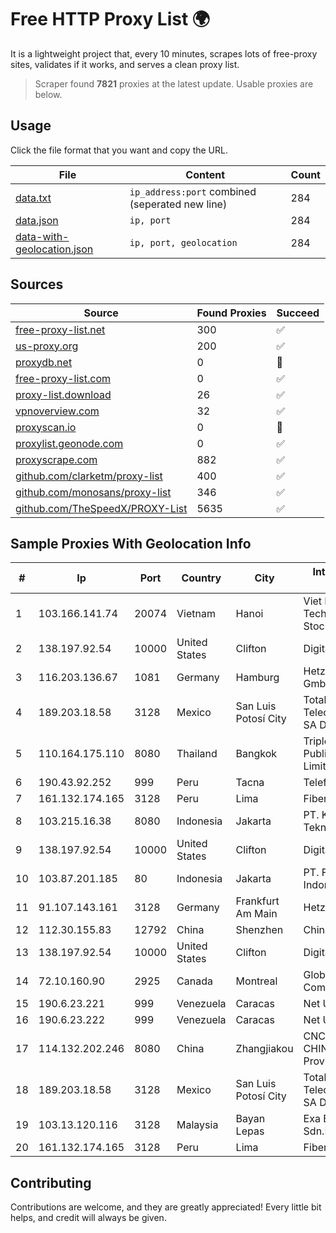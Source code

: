 
# Free HTTP Proxy List 🌍

It is a lightweight project that, every 10 minutes, scrapes lots of free-proxy sites, validates if it works, and serves a clean proxy list.


> Scraper found **7821** proxies at the latest update. Usable proxies are below.

## Usage

Click the file format that you want and copy the URL.


|File|Content|Count|
|----|-------|-----|
|[data.txt](https://raw.githubusercontent.com/themiralay/Proxy-List-World/master/data.txt)|`ip_address:port` combined (seperated new line)|284|
|[data.json](https://raw.githubusercontent.com/themiralay/Proxy-List-World/master/data.json)|`ip, port`|284|
|[data-with-geolocation.json](https://raw.githubusercontent.com/themiralay/Proxy-List-World/master/data-with-geolocation.json)|`ip, port, geolocation`|284|

## Sources

|Source|Found Proxies|Succeed|
|------|-------------|-------|
|[free-proxy-list.net](https://free-proxy-list.net)|300|✅|
|[us-proxy.org](https://www.us-proxy.org)|200|✅|
|[proxydb.net](http://proxydb.net)|0|🚫|
|[free-proxy-list.com](https://free-proxy-list.com/?page=&port=&type%5B%5D=http&type%5B%5D=https&up_time=0&search=Search)|0|✅|
|[proxy-list.download](https://www.proxy-list.download/HTTP)|26|✅|
|[vpnoverview.com](https://vpnoverview.com/privacy/anonymous-browsing/free-proxy-servers)|32|✅|
|[proxyscan.io](https://www.proxyscan.io)|0|🚫|
|[proxylist.geonode.com](https://proxylist.geonode.com/api/proxy-list?limit=300&page=1&sort_by=lastChecked&sort_type=desc&protocols=http,https)|0|✅|
|[proxyscrape.com](https://api.proxyscrape.com/v2/?request=displayproxies&protocol=http&timeout=10000&country=all&ssl=all&anonymity=all)|882|✅|
|[github.com/clarketm/proxy-list](https://raw.githubusercontent.com/clarketm/proxy-list/master/proxy-list-raw.txt)|400|✅|
|[github.com/monosans/proxy-list](https://raw.githubusercontent.com/monosans/proxy-list/main/proxies/http.txt)|346|✅|
|[github.com/TheSpeedX/PROXY-List](https://raw.githubusercontent.com/TheSpeedX/PROXY-List/master/http.txt)|5635|✅|


## Sample Proxies With Geolocation Info

|#|Ip|Port|Country|City|Internet Service Provider|
|-|--|----|-------|----|-------------------------|
|1|103.166.141.74|20074|Vietnam|Hanoi|Viet NAM Cloud Technology Joint Stock Company|
|2|138.197.92.54|10000|United States|Clifton|DigitalOcean, LLC|
|3|116.203.136.67|1081|Germany|Hamburg|Hetzner Online GmbH|
|4|189.203.18.58|3128|Mexico|San Luis Potosí City|Total Play Telecomunicaciones SA De CV|
|5|110.164.175.110|8080|Thailand|Bangkok|Triple T Broadband Public Company Limited|
|6|190.43.92.252|999|Peru|Tacna|Telefonica Del Peru|
|7|161.132.174.165|3128|Peru|Lima|Fibertel Peru S.A.|
|8|103.215.16.38|8080|Indonesia|Jakarta|PT. Kreasi Sejahtera Teknologi|
|9|138.197.92.54|10000|United States|Clifton|DigitalOcean, LLC|
|10|103.87.201.185|80|Indonesia|Jakarta|PT. Fiber Networks Indonesia|
|11|91.107.143.161|3128|Germany|Frankfurt Am Main|Hetzner Online AG|
|12|112.30.155.83|12792|China|Shenzhen|China Mobile|
|13|138.197.92.54|10000|United States|Clifton|DigitalOcean, LLC|
|14|72.10.160.90|2925|Canada|Montreal|GloboTech Communications|
|15|190.6.23.221|999|Venezuela|Caracas|Net Uno|
|16|190.6.23.222|999|Venezuela|Caracas|Net Uno|
|17|114.132.202.246|8080|China|Zhangjiakou|CNC Group CHINA169 Hebei Province network|
|18|189.203.18.58|3128|Mexico|San Luis Potosí City|Total Play Telecomunicaciones SA De CV|
|19|103.13.120.116|3128|Malaysia|Bayan Lepas|Exa Bytes Network Sdn.Bhd.|
|20|161.132.174.165|3128|Peru|Lima|Fibertel Peru S.A.|



## Contributing

Contributions are welcome, and they are greatly appreciated! Every
little bit helps, and credit will always be given.

